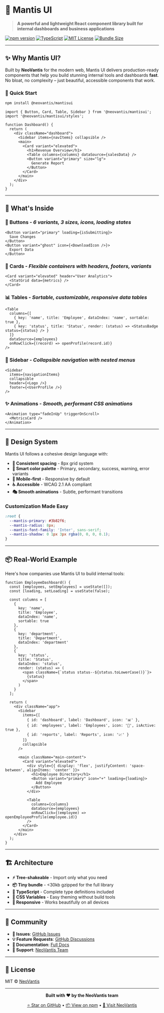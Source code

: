 # 🦎 Mantis UI

> **A powerful and lightweight React component library built for internal dashboards and business applications**

[![npm version](https://img.shields.io/npm/v/@neovantis/mantisui.svg)](https://www.npmjs.com/package/@neovantis/mantisui)
[![TypeScript](https://img.shields.io/badge/TypeScript-ready-blue.svg)](https://www.typescriptlang.org/)
[![MIT License](https://img.shields.io/badge/license-MIT-green.svg)](LICENSE)
[![Bundle Size](https://img.shields.io/bundlephobia/minzip/@neovantis/mantisui)](https://bundlephobia.com/package/@neovantis/mantisui)

---

## ✨ Why Mantis UI?

Built by **NeoVantis** for the modern web, Mantis UI delivers production-ready components that help you build stunning internal tools and dashboards **fast**. No bloat, no complexity – just beautiful, accessible components that work.

### 🚀 **Quick Start**

```bash
npm install @neovantis/mantisui
```

```tsx
import { Button, Card, Table, Sidebar } from '@neovantis/mantisui';
import '@neovantis/mantisui/styles';

function Dashboard() {
  return (
    <div className="dashboard">
      <Sidebar items={navItems} collapsible />
      <main>
        <Card variant="elevated">
          <h1>Revenue Overview</h1>
          <Table columns={columns} dataSource={salesData} />
          <Button variant="primary" size="lg">
            Generate Report
          </Button>
        </Card>
      </main>
    </div>
  );
}
```

---

## 🎯 **What's Inside**

### **🔘 Buttons** - *6 variants, 3 sizes, icons, loading states*
```tsx
<Button variant="primary" loading={isSubmitting}>
  Save Changes
</Button>
<Button variant="ghost" icon={<DownloadIcon />}>
  Export Data
</Button>
```

### **📄 Cards** - *Flexible containers with headers, footers, variants*
```tsx
<Card variant="elevated" header="User Analytics">
  <StatGrid data={metrics} />
</Card>
```

### **📊 Tables** - *Sortable, customizable, responsive data tables*
```tsx
<Table 
  columns={[
    { key: 'name', title: 'Employee', dataIndex: 'name', sortable: true },
    { key: 'status', title: 'Status', render: (status) => <StatusBadge status={status} /> }
  ]}
  dataSource={employees}
  onRowClick={(record) => openProfile(record.id)}
/>
```

### **📑 Sidebar** - *Collapsible navigation with nested menus*
```tsx
<Sidebar 
  items={navigationItems}
  collapsible 
  header={<Logo />}
  footer={<UserProfile />}
/>
```

### **✨ Animations** - *Smooth, performant CSS animations*
```tsx
<Animation type="fadeInUp" triggerOnScroll>
  <MetricsCard />
</Animation>
```

---

## 🎨 **Design System**

Mantis UI follows a cohesive design language with:

- **🎯 Consistent spacing** - 8px grid system
- **🌈 Smart color palette** - Primary, secondary, success, warning, error variants
- **📱 Mobile-first** - Responsive by default
- **♿ Accessible** - WCAG 2.1 AA compliant
- **🎭 Smooth animations** - Subtle, performant transitions

### **Customization Made Easy**

```css
:root {
  --mantis-primary: #3b82f6;
  --mantis-radius: 8px;
  --mantis-font-family: 'Inter', sans-serif;
  --mantis-shadow: 0 1px 3px rgba(0, 0, 0, 0.1);
}
```

---

## 📦 **Real-World Example**

Here's how companies use Mantis UI to build internal tools:

```tsx
function EmployeeDashboard() {
  const [employees, setEmployees] = useState([]);
  const [loading, setLoading] = useState(false);

  const columns = [
    { 
      key: 'name', 
      title: 'Employee', 
      dataIndex: 'name',
      sortable: true 
    },
    { 
      key: 'department', 
      title: 'Department', 
      dataIndex: 'department' 
    },
    {
      key: 'status',
      title: 'Status',
      dataIndex: 'status',
      render: (status) => (
        <span className={`status status--${status.toLowerCase()}`}>
          {status}
        </span>
      )
    }
  ];

  return (
    <div className="app">
      <Sidebar 
        items={[
          { id: 'dashboard', label: 'Dashboard', icon: '📊' },
          { id: 'employees', label: 'Employees', icon: '👥', isActive: true },
          { id: 'reports', label: 'Reports', icon: '📈' }
        ]}
        collapsible
      />
      
      <main className="main-content">
        <Card variant="elevated">
          <div style={{ display: 'flex', justifyContent: 'space-between', alignItems: 'center' }}>
            <h1>Employee Directory</h1>
            <Button variant="primary" icon="+" loading={loading}>
              Add Employee
            </Button>
          </div>
          
          <Table 
            columns={columns}
            dataSource={employees}
            onRowClick={(employee) => openEmployeeProfile(employee.id)}
          />
        </Card>
      </main>
    </div>
  );
}
```

---

## 🏗️ **Architecture**

- **⚡ Tree-shakeable** - Import only what you need
- **📦 Tiny bundle** - <30kb gzipped for the full library
- **🔧 TypeScript** - Complete type definitions included
- **🎨 CSS Variables** - Easy theming without build tools
- **📱 Responsive** - Works beautifully on all devices

---

## 🌟 **Community**

- **🐛 Issues**: [GitHub Issues](https://github.com/NeoVantis/mantis/issues)
- **💡 Feature Requests**: [GitHub Discussions](https://github.com/NeoVantis/mantis/discussions)
- **📖 Documentation**: [Full Docs](https://neovantis.github.io/mantis)
- **💬 Support**: [NeoVantis Team](mailto:support@neovantis.com)

---

## 📄 **License**

MIT © [NeoVantis](https://github.com/NeoVantis)

---

<div align="center">

**Built with ❤️ by the NeoVantis team**

[⭐ Star on GitHub](https://github.com/NeoVantis/mantis) • [📦 View on npm](https://www.npmjs.com/package/@neovantis/mantisui) • [🔗 Visit NeoVantis](https://neovantis.com)

</div>